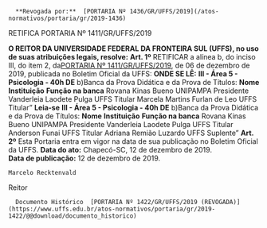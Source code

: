       **Revogada por:**  [PORTARIA Nº 1436/GR/UFFS/2019](/atos-normativos/portaria/gr/2019-1436) 

   RETIFICA PORTARIA Nº 1411/GR/UFFS/2019  

 **O REITOR DA UNIVERSIDADE FEDERAL DA FRONTEIRA SUL (UFFS), no uso de suas atribuições legais, resolve:**  **Art. 1º**  RETIFICAR a alínea b, do inciso III, do item 2, da[PORTARIA Nº 1411/GR/UFFS/2019](https://www.uffs.edu.br/atos-normativos/portaria/gr/2019-1411), de 06 de dezembro de 2019, publicada no Boletim Oficial da UFFS: **ONDE SE LÊ:** **III - Área 5 - Psicologia - 40h DE** b)Banca da Prova Didática e da Prova de Títulos:      **Nome**   **Instituição**   **Função na banca**     Rovana Kinas Bueno   UNIPAMPA   Presidente     Vanderleia Laodete Pulga   UFFS   Titular     Marcela Martins Furlan de Leo   UFFS   Titular”         **Leia-se** **III - Área 5 - Psicologia - 40h DE** b)Banca da Prova Didática e da Prova de Títulos:      **Nome**   **Instituição**   **Função na banca**     Rovana Kinas Bueno   UNIPAMPA   Presidente     Vanderleia Laodete Pulga   UFFS   Titular     Anderson Funai   UFFS   Titular     Adriana Remião Luzardo   UFFS   Suplente”         **Art. 2º**  Esta Portaria entra em vigor na data de sua publicação no Boletim Oficial da UFFS.        **Data do ato:** Chapecó-SC, 12 de dezembro de 2019.   
 **Data de publicação:**  12 de dezembro de 2019. 

    Marcelo Recktenvald   
 Reitor 

      Documento Histórico  [PORTARIA Nº 1422/GR/UFFS/2019 (REVOGADA)](https://www.uffs.edu.br/atos-normativos/portaria/gr/2019-1422/@@download/documento_historico)     
      
